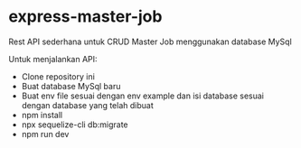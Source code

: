 # express-master-job

Rest API sederhana untuk CRUD Master Job menggunakan database MySql

Untuk menjalankan API:
- Clone repository ini
- Buat database MySql baru
- Buat env file sesuai dengan env example dan isi database sesuai dengan database yang telah dibuat
- npm install
- npx sequelize-cli db:migrate
- npm run dev
